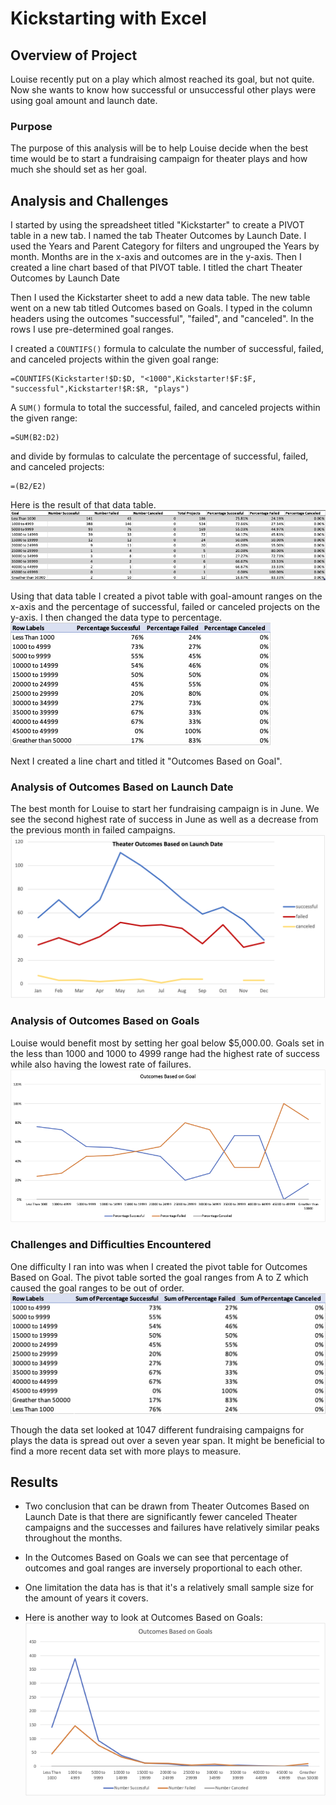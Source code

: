 # Kickstarting with Excel

## Overview of Project
Louise recently put on a play which almost reached its goal, but not quite. Now she wants to know how successful or unsuccessful other plays were using goal amount and launch date.

### Purpose
The purpose of this analysis will be to help Louise decide when the best time would be to start a fundraising campaign for theater plays and how much she should set as her goal.

## Analysis and Challenges
I started by using the spreadsheet titled "Kickstarter" to create a PIVOT table in a new tab. I named the tab Theater Outcomes by Launch Date. I used the Years and Parent Category for filters and ungrouped the Years by month. Months are in the x-axis and outcomes are in the y-axis. Then I created a line chart based of that PIVOT table. I titled the chart Theater Outcomes by Launch Date

Then I used the Kickstarter sheet to add a new data table. The new table went on a new tab titled Outcomes based on Goals. I typed in the column headers using the outcomes "successful", "failed", and "canceled". In the rows I use pre-determined goal ranges. 

I created a `COUNTIFS()` formula to calculate the number of successful, failed, and canceled projects within the given goal range:
```
=COUNTIFS(Kickstarter!$D:$D, "<1000",Kickstarter!$F:$F, "successful",Kickstarter!$R:$R, "plays")
```
A `SUM()` formula to total the successful, failed, and canceled projects within the given range:
```
=SUM(B2:D2)
```
and divide by formulas to calculate the percentage of successful, failed, and canceled projects:
```
=(B2/E2)
```
Here is the result of that data table.
![Kickstarter-Outcomes_vs_Goals](https://github.com/brown-rox20/kickstarter-analysis/blob/main/Kickstarter-Outcomes_vs_Goals.png)

Using that data table I created a pivot table with goal-amount ranges on the x-axis and the percentage of successful, failed or canceled projects on the y-axis. I then changed the data type to percentage.
![Outcomes_vs_Goals-PIVOT](https://github.com/brown-rox20/kickstarter-analysis/blob/main/Outcomes_vs_Goals-PIVOT.png)

Next I created a line chart and titled it "Outcomes Based on Goal".
### Analysis of Outcomes Based on Launch Date
The best month for Louise to start her fundraising campaign is in June. We see the second highest rate of success in June as well as a decrease from the previous month in failed campaigns.
![Theater_Outcomes_vs_launch](https://github.com/brown-rox20/kickstarter-analysis/blob/main/Theater_Outcomes_vs_Launch.png)

### Analysis of Outcomes Based on Goals
Louise would benefit most by setting her goal below $5,000.00. Goals set in the less than 1000 and 1000 to 4999 range had the highest rate of success while also having the lowest rate of failures.
![Outcomes_vs_Goals](https://github.com/brown-rox20/kickstarter-analysis/blob/main/Outcomes_vs_Goals.png)

### Challenges and Difficulties Encountered
One difficulty I ran into was when I created the pivot table for Outcomes Based on Goal. The pivot table sorted the goal ranges from A to Z which caused the goal ranges to be out of order.
![Kickstarter-Challenges_Difficulties](https://github.com/brown-rox20/kickstarter-analysis/blob/main/Kickstarter-Challenges_Difficulties.png)

Though the data set looked at 1047 different fundraising campaigns for plays the data is spread out over a seven year span. It might be beneficial to find a more recent data set with more plays to measure.

## Results

- Two conclusion that can be drawn from Theater Outcomes Based on Launch Date is that there are significantly fewer canceled Theater campaigns and the successes and failures have relatively similar peaks throughout the months.

- In the Outcomes Based on Goals we can see that percentage of outcomes and goal ranges are inversely proportional to each other.

- One limitation the data has is that it's a relatively small sample size for the amount of years it covers.

- Here is another way to look at Outcomes Based on Goals:
![Alt_Outcomes_Based_on_Goals](https://github.com/brown-rox20/kickstarter-analysis/blob/main/Alt_Outcomes_Based_on_Goals.png)
